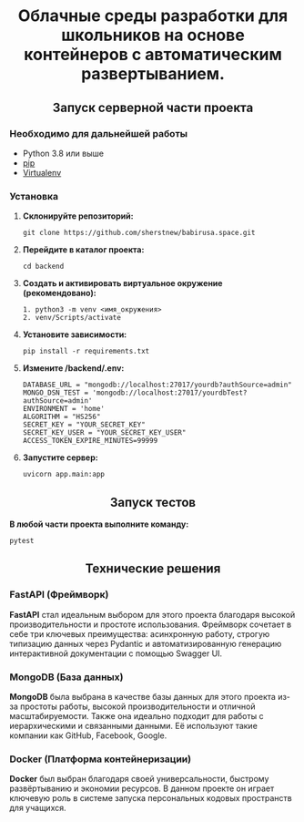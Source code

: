 <h1 align="center">Облачные среды разработки для школьников на основе контейнеров с автоматическим развертыванием.</a> 
<h2 align="center">Запуск серверной части проекта</h2>

### Необходимо для дальнейшей работы

- Python 3.8 или выше
- [pip](https://pip.pypa.io/en/stable/)
- [Virtualenv](https://pypi.org/project/virtualenv/)

### Установка

1. **Склонируйте репозиторий:**

    ```shell
    git clone https://github.com/sherstnew/babirusa.space.git
    ```

2. **Перейдите в каталог проекта:**

    ```shell
    cd backend
    ```

3. **Создать и активировать виртуальное окружение (рекомендовано):**

    ```shell
    1. python3 -m venv <имя_окружения>
    2. venv/Scripts/activate
    ```
4. **Установите зависимости:**

    ```shell
    pip install -r requirements.txt
    ```
5. **Измените /backend/.env:**

    ```
    DATABASE_URL = "mongodb://localhost:27017/yourdb?authSource=admin"
    MONGO_DSN_TEST = 'mongodb://localhost:27017/yourdbTest?authSource=admin'
    ENVIRONMENT = 'home'
    ALGORITHM = "HS256"
    SECRET_KEY = "YOUR_SECRET_KEY"
    SECRET_KEY_USER = "YOUR_SECRET_KEY_USER"
    ACCESS_TOKEN_EXPIRE_MINUTES=99999
    
    ```
 6. **Запустите сервер:**

    ```shell
    uvicorn app.main:app
    ```

<h2 align="center">Запуск тестов</h2>

**В любой части проекта выполните команду:**

 ```shell
 pytest
 ```

<h2 align="center">Технические решения</h2>


### FastAPI (Фреймворк)

**FastAPI** стал идеальным выбором для этого проекта благодаря высокой производительности и простоте использования. Фреймворк сочетает в себе три ключевых преимущества: асинхронную работу, строгую типизацию данных через Pydantic и автоматизированную генерацию интерактивной документации с помощью Swagger UI.


### MongoDB (База данных)

**MongoDB** была выбрана в качестве базы данных для этого проекта из-за простоты работы, высокой производительности и отличной масштабируемости. Также она идеально подходит для работы с иерархическими и связанными данными. Её используют такие компании как GitHub, Facebook, Google.


### Docker (Платформа контейнеризации)

**Docker** был выбран благодаря своей универсальности, быстрому развёртыванию и экономии ресурсов. В данном проекте он играет ключевую роль в системе запуска персональных кодовых пространств для учащихся.
